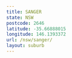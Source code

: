 ```yaml
---
title: SANGER
state: NSW
postcode: 2646
latitude: -35.66888015
longitude: 146.1393372
url: /nsw/sanger/
layout: suburb
---
```

